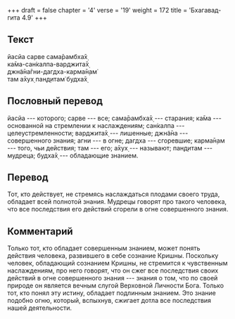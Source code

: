 +++
draft = false
chapter = '4'
verse = '19'
weight = 172
title = 'Бхагавад-гита 4.9'
+++
## Текст

йасйа сарве сама̄рамбха̄х̣  
ка̄ма-сан̇калпа-варджита̄х̣  
джн̃а̄на̄гни-дагдха-карма̄н̣ам̇  
там а̄хух̣ пан̣д̣итам̇ будха̄х̣

## Пословный перевод

йасйа --- которого; сарве --- все; сама̄рамбха̄х̣ --- старания; ка̄ма ---
основанной на стремлении к наслаждениям; сан̇калпа ---
целеустремленности; варджита̄х̣ --- лишенные; джн̃а̄на --- совершенного
знания; агни --- в огне; дагдха --- сгоревшие; карма̄н̣ам --- того, чьи
действия; там --- его; а̄хух̣ --- называют; пан̣д̣итам --- мудреца; будха̄х̣
--- обладающие знанием.

## Перевод

Тот, кто действует, не стремясь наслаждаться плодами своего труда,
обладает всей полнотой знания. Мудрецы говорят про такого человека, что
все последствия его действий сгорели в огне совершенного знания.

## Комментарий

Только тот, кто обладает совершенным знанием, может понять действия
человека, развившего в себе сознание Кришны. Поскольку человек,
обладающий сознанием Кришны, не стремится к чувственным наслаждениям,
про него говорят, что он сжег все последствия своих действий в огне
совершенного знания --- знания о том, что по своей природе он является
вечным слугой Верховной Личности Бога. Только тот, кто понял эту истину,
обладает подлинным знанием. Это знание подобно огню, который, вспыхнув,
сжигает дотла все последствия нашей деятельности.
